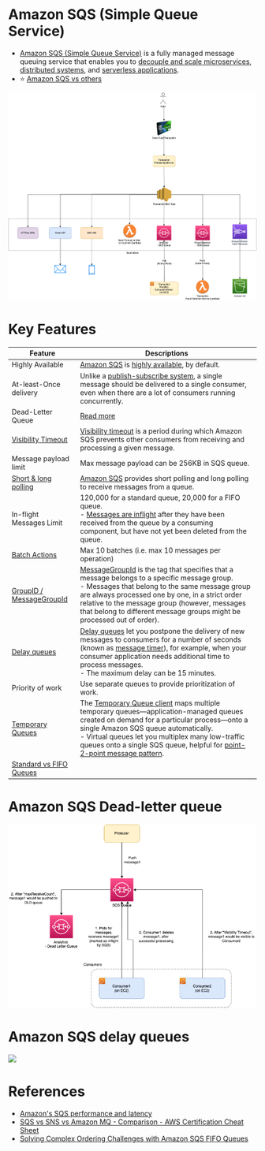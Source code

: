 # Amazon SQS (Simple Queue Service)
- [Amazon SQS (Simple Queue Service)](https://aws.amazon.com/sqs/) is a fully managed message queuing service that enables you to [decouple and scale microservices](https://github.com/Anshul619/HLD-System-Designs/blob/main/7_ArchitecturePatterns/EventDrivenArchitecture/Readme.md), [distributed systems](https://github.com/Anshul619/HLD-System-Designs/blob/main/4_Scalability), and [serverless applications](../../13_Serverless/Readme.md).
- :star: [Amazon SQS vs others](https://github.com/Anshul619/HLD-System-Designs/blob/main/2_MessageBrokersEDA/KafkaVsRabbitMQVsSQSVsSNS.md)  

![](../assets/FanOutPatternSQSSNS.png)

# Key Features

| Feature                                                                                                                                   | Descriptions                                                                                                                                                                                                                                                                                                                                                                                                                                                                                          |
|-------------------------------------------------------------------------------------------------------------------------------------------|-------------------------------------------------------------------------------------------------------------------------------------------------------------------------------------------------------------------------------------------------------------------------------------------------------------------------------------------------------------------------------------------------------------------------------------------------------------------------------------------------------|
| Highly Available                                                                                                                          | [Amazon SQS]() is [highly available](https://github.com/Anshul619/HLD-System-Designs/blob/main/5_HighAvailability/Readme.md), by default.                                                                                                                                                                                                                                                                                                                                                                                                             |
| At-least-Once delivery                                                                                                                    | Unlike a [publish-subscribe system](https://github.com/Anshul619/HLD-System-Designs/blob/main/7_ArchitecturePatterns/EventDrivenArchitecture/PubSubModel.md), a single message should be delivered to a single consumer, even when there are a lot of consumers running concurrently.                                                                                                                                                                                                                                                                     |
| Dead-Letter Queue                                                                                                                         | [Read more](DLQ.md)                                                                                                                                                                                                                                                                                                                                                                                                                                                                                   |
| [Visibility Timeout](https://docs.aws.amazon.com/AWSSimpleQueueService/latest/SQSDeveloperGuide/sqs-visibility-timeout.html)              | [Visibility timeout](https://docs.aws.amazon.com/AWSSimpleQueueService/latest/SQSDeveloperGuide/sqs-visibility-timeout.html) is a period during which Amazon SQS prevents other consumers from receiving and processing a given message.                                                                                                                                                                                                                                                              |
| Message payload limit                                                                                                                     | Max message payload can be 256KB in SQS queue.                                                                                                                                                                                                                                                                                                                                                                                                                                                        |
| [Short & long polling](ShortLongPoling.md)                                                                                             | [Amazon SQS](https://aws.amazon.com/sqs/faqs/) provides short polling and long polling to receive messages from a queue.                                                                                                                                                                                                                                                                                                                                                                              |
| In-flight Messages Limit                                                                                                                  | 120,000 for a standard queue, 20,000 for a FIFO queue.<br/>- [Messages are inflight](https://aws.amazon.com/premiumsupport/knowledge-center/sqs-message-backlog/) after they have been received from the queue by a consuming component, but have not yet been deleted from the queue.                                                                                                                                                                                                                |
| [Batch Actions](https://docs.aws.amazon.com/AWSSimpleQueueService/latest/SQSDeveloperGuide/sqs-batch-api-actions.html)                    | Max 10 batches (i.e. max 10 messages per operation)                                                                                                                                                                                                                                                                                                                                                                                                                                                   |
| [GroupID / MessageGroupId](https://docs.aws.amazon.com/AWSSimpleQueueService/latest/SQSDeveloperGuide/using-messagegroupid-property.html) | [MessageGroupId](https://docs.aws.amazon.com/AWSSimpleQueueService/latest/APIReference/API_SendMessage.html) is the tag that specifies that a message belongs to a specific message group. <br/>- Messages that belong to the same message group are always processed one by one, in a strict order relative to the message group (however, messages that belong to different message groups might be processed out of order).                                                                        |
| [Delay queues](https://docs.aws.amazon.com/AWSSimpleQueueService/latest/SQSDeveloperGuide/sqs-delay-queues.html)                          | [Delay queues](https://docs.aws.amazon.com/AWSSimpleQueueService/latest/SQSDeveloperGuide/sqs-delay-queues.html) let you postpone the delivery of new messages to consumers for a number of seconds (known as [message timer](https://docs.aws.amazon.com/AWSSimpleQueueService/latest/SQSDeveloperGuide/sqs-message-timers.html)), for example, when your consumer application needs additional time to process messages.<br/>- The maximum delay can be 15 minutes.                                 |
| Priority of work                                                                                                                          | Use separate queues to provide prioritization of work.                                                                                                                                                                                                                                                                                                                                                                                                                                                |
| [Temporary Queues](https://aws.amazon.com/blogs/compute/simple-two-way-messaging-using-the-amazon-sqs-temporary-queue-client/)            | The [Temporary Queue client](https://docs.aws.amazon.com/AWSSimpleQueueService/latest/SQSDeveloperGuide/sqs-temporary-queues.html) maps multiple temporary queues—application-managed queues created on demand for a particular process—onto a single Amazon SQS queue automatically.<br/>- Virtual queues let you multiplex many low-traffic queues onto a single SQS queue, helpful for [point-2-point message pattern](https://github.com/Anshul619/HLD-System-Designs/blob/main/7_ArchitecturePatterns/EventDrivenArchitecture/PointToPointModel.md). |
| [Standard vs FIFO Queues](StandardVsFIFOQueues.md)                                                                                        |                                                                                                                                                                                                                                                                                                                                                                                                                                                                                                       |

# Amazon SQS Dead-letter queue

![](SQS-DLQ.png)

# Amazon SQS delay queues

![](https://docs.aws.amazon.com/images/AWSSimpleQueueService/latest/SQSDeveloperGuide/images/sqs-delay-queues-diagram.png)

# References
- [Amazon's SQS performance and latency](https://softwaremill.com/amazon-sqs-performance-latency/)
- [SQS vs SNS vs Amazon MQ - Comparison - AWS Certification Cheat Sheet](https://cloud.in28minutes.com/aws-certification-sqs-vs-sns-vs-amazon-mq)
- [Solving Complex Ordering Challenges with Amazon SQS FIFO Queues](https://aws.amazon.com/blogs/compute/solving-complex-ordering-challenges-with-amazon-sqs-fifo-queues/)